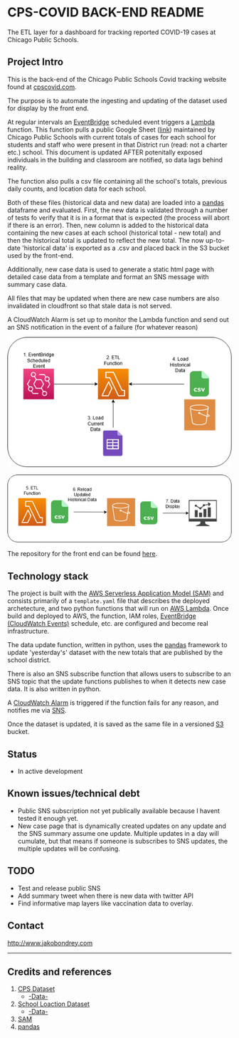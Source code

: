 # CPS-COVID BACK-END README #

The ETL layer for a dashboard for tracking reported COVID-19 cases at Chicago Public Schools.

## Project Intro ##

This is the back-end of the Chicago Public Schools Covid tracking website found at [cpscovid.com](https://cpscovid.com).

The purpose is to automate the ingesting and updating of the dataset used for display by the front end.

At regular intervals an [EventBridge](https://aws.amazon.com/eventbridge/) scheduled event triggers a [Lambda](https://aws.amazon.com/lambda/) function. This function pulls a public Google Sheet ([link](https://docs.google.com/spreadsheets/d/1dMtr8hhhKjPyyNg7i6V52iMQXEqa67E9iAmECeOqZ6c)) maintained by Chicago Public Schools with current totals of cases for each school for students and staff who were present in that District run (read: not a charter etc.) school. This document is updated AFTER potenitally exposed individuals in the building and classroom are notified, so data lags behind reality.

The function also pulls a csv file containing all the school's totals, previous daily counts, and location data for each school.

Both of these files (historical data and new data) are loaded into a [pandas](https://pandas.pydata.org/) dataframe and evaluated. First, the new data is validated through a number of tests fo verify that it is in a format that is expected (the process will abort if there is an error). Then, new column is added to the historical data containing the new cases at each school (historical total - new total) and then the historical total is updated to reflect the new total. The now up-to-date 'historical data' is exported as a .csv and placed back in the S3 bucket used by the front-end.

Additionally, new case data is used to generate a static html page with detailed case data from a template and format an SNS message with summary case data.

All files that may be updated when there are new case numbers are also invalidated in cloudfront so that stale data is not served.

A CloudWatch Alarm is set up to monitor the Lambda function and send out an SNS notification in the event of a failure (for whatever reason)

![infrastructure architecturepart 1](https://github.com/misterjacko/CPS-COVID-BE/blob/main/Architecture1.png)

![infrastructure architecture part 2](https://github.com/misterjacko/CPS-COVID-BE/blob/main/Architecture2.png)

The repository for the front end can be found [here](https://github.com/misterjacko/CPS-COVID-FE).

## Technology stack ##
  
The project is built with the [AWS Serverless Application Model (SAM)](https://aws.amazon.com/serverless/sam/) and consists primarily of a `template.yaml` file that describes the deployed archetecture, and two python functions that will run on [AWS Lambda](https://aws.amazon.com/lambda/). Once build and deployed to AWS, the function, IAM roles, [EventBridge (CloudWatch Events)](https://aws.amazon.com/cloudwatch/) schedule, etc. are configured and become real infrastructure.

The data update function, written in python, uses the [pandas](https://pandas.pydata.org/) framework to update 'yesterday's' dataset with the new totals that are published by the school district.

There is also an SNS subscribe function that allows users to subscribe to an SNS topic that the update functions publishes to when it detects new case data. It is also written in python.

A [CloudWatch Alarm](https://aws.amazon.com/cloudwatch/) is triggered if the function fails for any reason, and notifies me via [SNS](https://aws.amazon.com/sns/?whats-new-cards.sort-by=item.additionalFields.postDateTime&whats-new-cards.sort-order=desc).

Once the dataset is updated, it is saved as the same file in a versioned [S3](https://aws.amazon.com/s3/) bucket.

## Status ##

- In active development

## Known issues/technical debt ##

- Public SNS subscription not yet publically available because I havent tested it enough yet.
- New case page that is dynamically created updates on any update and the SNS summary assume one update. Multiple updates in a day will cumulate, but that means if someone is subscribes to SNS updates, the multiple updates will be confusing.

## TODO ##

- Test and release public SNS
- Add summary tweet when there is new data with twitter API
- Find informative map layers like vaccination data to overlay.

## Contact ##

http://www.jakobondrey.com

----

## Credits and references ##

1. [CPS Dataset](https://www.cps.edu/school-reopening-2020/)
    - [-Data-](https://docs.google.com/spreadsheets/d/1dMtr8hhhKjPyyNg7i6V52iMQXEqa67E9iAmECeOqZ6c)
2. [School Loaction Dataset](https://catalog.data.gov/organization/86c0c3d9-3826-47ab-a773-6924b858dd04?groups=local&tags=cps)
    - [-Data-](https://data.cityofchicago.org/api/views/d2h8-2upd/rows.csv?accessType=DOWNLOAD)
3. [SAM](https://aws.amazon.com/serverless/sam/)
4. [pandas](https://pandas.pydata.org/)

